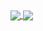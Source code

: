 <a href="https://github.com/anuraghazra/github-readme-stats">
  <img align="center" src="https://github-readme-stats.vercel.app/api?username=nhyldmar&count_private=true&hide_rank=true&show_icons=true&theme=synthwave" />
</a>
<a href="https://github.com/anuraghazra/convoychat">
  <img align="center" src="https://github-readme-stats.vercel.app/api/top-langs/?username=nhyldmar&layout=compact&theme=synthwave" />
</a>
